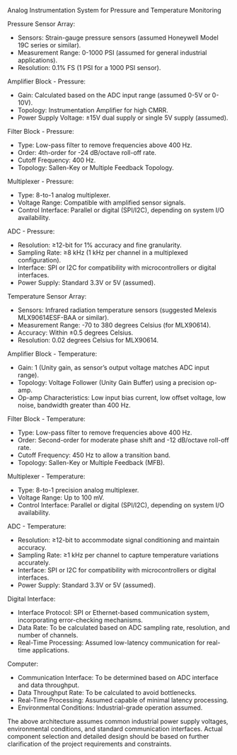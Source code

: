 Analog Instrumentation System for Pressure and Temperature Monitoring

Pressure Sensor Array:
- Sensors: Strain-gauge pressure sensors (assumed Honeywell Model 19C series or similar).
- Measurement Range: 0-1000 PSI (assumed for general industrial applications).
- Resolution: 0.1% FS (1 PSI for a 1000 PSI sensor).

Amplifier Block - Pressure:
- Gain: Calculated based on the ADC input range (assumed 0-5V or 0-10V).
- Topology: Instrumentation Amplifier for high CMRR.
- Power Supply Voltage: ±15V dual supply or single 5V supply (assumed).

Filter Block - Pressure:
- Type: Low-pass filter to remove frequencies above 400 Hz.
- Order: 4th-order for -24 dB/octave roll-off rate.
- Cutoff Frequency: 400 Hz.
- Topology: Sallen-Key or Multiple Feedback Topology.

Multiplexer - Pressure:
- Type: 8-to-1 analog multiplexer.
- Voltage Range: Compatible with amplified sensor signals.
- Control Interface: Parallel or digital (SPI/I2C), depending on system I/O availability.

ADC - Pressure:
- Resolution: ≥12-bit for 1% accuracy and fine granularity.
- Sampling Rate: ≥8 kHz (1 kHz per channel in a multiplexed configuration).
- Interface: SPI or I2C for compatibility with microcontrollers or digital interfaces.
- Power Supply: Standard 3.3V or 5V (assumed).

Temperature Sensor Array:
- Sensors: Infrared radiation temperature sensors (suggested Melexis MLX90614ESF-BAA or similar).
- Measurement Range: -70 to 380 degrees Celsius (for MLX90614).
- Accuracy: Within ±0.5 degrees Celsius.
- Resolution: 0.02 degrees Celsius for MLX90614.

Amplifier Block - Temperature:
- Gain: 1 (Unity gain, as sensor’s output voltage matches ADC input range).
- Topology: Voltage Follower (Unity Gain Buffer) using a precision op-amp.
- Op-amp Characteristics: Low input bias current, low offset voltage, low noise, bandwidth greater than 400 Hz.

Filter Block - Temperature:
- Type: Low-pass filter to remove frequencies above 400 Hz.
- Order: Second-order for moderate phase shift and -12 dB/octave roll-off rate.
- Cutoff Frequency: 450 Hz to allow a transition band.
- Topology: Sallen-Key or Multiple Feedback (MFB).

Multiplexer - Temperature:
- Type: 8-to-1 precision analog multiplexer.
- Voltage Range: Up to 100 mV.
- Control Interface: Parallel or digital (SPI/I2C), depending on system I/O availability.

ADC - Temperature:
- Resolution: ≥12-bit to accommodate signal conditioning and maintain accuracy.
- Sampling Rate: ≥1 kHz per channel to capture temperature variations accurately.
- Interface: SPI or I2C for compatibility with microcontrollers or digital interfaces.
- Power Supply: Standard 3.3V or 5V (assumed).

Digital Interface:
- Interface Protocol: SPI or Ethernet-based communication system, incorporating error-checking mechanisms.
- Data Rate: To be calculated based on ADC sampling rate, resolution, and number of channels.
- Real-Time Processing: Assumed low-latency communication for real-time applications.

Computer:
- Communication Interface: To be determined based on ADC interface and data throughput.
- Data Throughput Rate: To be calculated to avoid bottlenecks.
- Real-Time Processing: Assumed capable of minimal latency processing.
- Environmental Conditions: Industrial-grade operation assumed.

The above architecture assumes common industrial power supply voltages, environmental conditions, and standard communication interfaces. Actual component selection and detailed design should be based on further clarification of the project requirements and constraints.